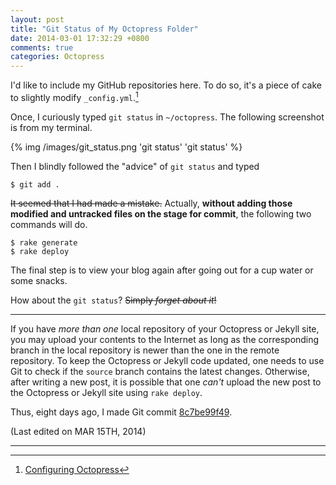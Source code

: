 ```yaml
---
layout: post
title: "Git Status of My Octopress Folder"
date: 2014-03-01 17:32:29 +0800
comments: true
categories: Octopress
---
```


I'd like to include my GitHub repositories here.  To do so, it's a
piece of cake to slightly modify `_config.yml`.[^config_octopress]

Once, I curiously typed `git status` in `~/octopress`.  The following
screenshot is from my terminal.

{% img /images/git_status.png 'git status' 'git status' %}

Then I blindly followed the "advice" of `git status` and typed

    $ git add .

<del>It seemed that I had made a mistake.</del>  Actually, **without
adding those modified and untracked files on the stage for commit**,
the following two commands will do.

    $ rake generate
    $ rake deploy

The final step is to view your blog again after going out for a cup
water or some snacks.

How about the `git status`?  <del>Simply *forget about it*!</del>

---

If you have *more than one* local repository of your Octopress or
Jekyll site, you may upload your contents to the Internet as long as
the corresponding branch in the local repository is newer than the one
in the remote repository.  To keep the Octopress or Jekyll code
updated, one needs to use Git to check if the `source` branch contains
the latest changes.  Otherwise, after writing a new post, it is
possible that one *can't* upload the new post to the Octopress or
Jekyll site using `rake deploy`.

Thus, eight days ago, I made Git commit
[8c7be99f49](https://github.com/VincentTam/vincenttam.github.io/commit/8c7be99f49e0aee10ae74a7ee360e02bab5649c2).

(Last edited on MAR 15TH, 2014)

----

[^config_octopress]: [Configuring Octopress](http://octopress.org/docs/configuring/)

<!-- vim:set tw=70 wrap spell: -->
